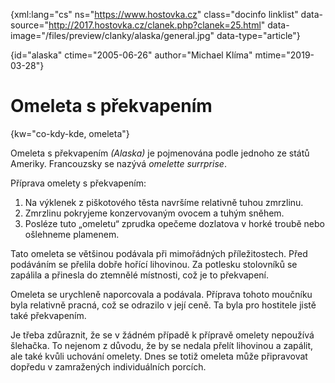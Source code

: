 
{xml:lang="cs" ns="https://www.hostovka.cz" class="docinfo linklist" data-source="http://2017.hostovka.cz/clanek.php?clanek=25.html" data-image="/files/preview/clanky/alaska/general.jpg" data-type="article"}

{id="alaska" ctime="2005-06-26" author="Michael Klíma" mtime="2019-03-28"}

# Omeleta s překvapením

<!-- generated attribute kw by user_udpatekw.sh on 2019-04-16, do not edit -->

{kw="co-kdy-kde, omeleta"}

Omeleta s překvapením _(Alaska)_ je pojmenována podle jednoho ze států Ameriky. Francouzsky se nazývá _omelette surrprise_.

Příprava omelety s překvapením:

  1. Na výklenek z piškotového těsta navršíme relativně tuhou zmrzlinu.
  2. Zmrzlinu pokryjeme konzervovaným ovocem a tuhým sněhem.
  3. Posléze tuto „omeletu“ zprudka opečeme dozlatova v horké troubě nebo ošlehneme plamenem.

Tato omeleta se většinou podávala při mimořádných příležitostech. Před podáváním se přelila dobře hořící lihovinou. Za potlesku stolovníků se zapálila a přinesla do ztemnělé místnosti, což je to překvapení.

Omeleta se urychleně naporcovala a podávala. Příprava tohoto moučníku byla relativně pracná, což se odrazilo v její ceně. Ta byla pro hostitele jistě také překvapením.

Je třeba zdůraznit, že se v žádném případě k přípravě omelety nepoužívá šlehačka. To nejenom z důvodu, že by se nedala přelít lihovinou a zapálit, ale také kvůli uchování omelety. Dnes se totiž omeleta může připravovat dopředu v zamražených individuálních porcích.

